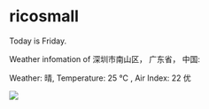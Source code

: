 # ricosmall

Today is Friday.

Weather infomation of 深圳市南山区， 广东省， 中国: 

Weather: 晴, Temperature: 25 ℃ , Air Index: 22 优

<img src="https://github-readme-stats.vercel.app/api?username=ricosmall&show_icons=true" />
